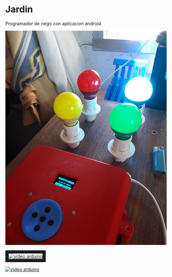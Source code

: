# Jardin
 Programador de riego con aplicacion android
 
![Alt text](doc/1.jpg?raw=true "Proto")

<a href="http://www.youtube.com/watch?feature=player_embedded&v=o1RGblmhq54
" target="_blank"><img src="http://img.youtube.com/vi/o1RGblmhq54/0.jpg" 
alt="video arduino" width="800" height="600" border="10" /></a>

[![video arduino](http://img.youtube.com/vi/o1RGblmhq54/0.jpg)](http://www.youtube.com/watch?v=o1RGblmhq54)

